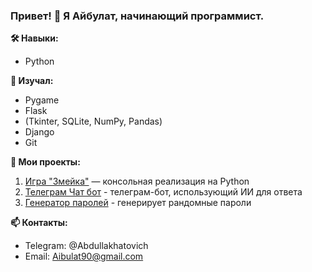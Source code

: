 ### Привет! 👋 Я Айбулат, начинающий программист.

**🛠️ Навыки:**  
- Python

**📖 Изучал:**
- Pygame
- Flask
- (Tkinter, SQLite, NumPy, Pandas)
- Django
- Git 

**🚀 Мои проекты:**  
1.  [Игра "Змейка"](https://github.com/Baizigitov/Snake.git) — консольная реализация на Python
2.  [Телеграм Чат бот](https://github.com/Baizigitov/Chatbot.git) -  телеграм-бот, использующий ИИ для ответа
3.  [Генератор паролей](https://github.com/Baizigitov/Password-generator.git) - генерирует рандомные пароли

**📫 Контакты:**  
- Telegram: @Abdullakhatovich
- Email: Aibulat90@gmail.com  
